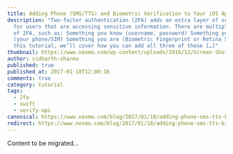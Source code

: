 ```yaml
---
title: Adding Phone (SMS/TTS) and Biometric Verification to Your iOS Application
description: "Two-factor authentication (2FA) adds an extra layer of security
  for users that are accessing sensitive information. There are multiple types
  of 2FA, such as: Something you know (username, password) Something you have
  (your phone/SIM) Something you are (Biometric Fingerprint or Retina Scan) In
  this tutorial, we’ll cover how you can add all three of these […]"
thumbnail: https://www.nexmo.com/wp-content/uploads/2016/12/Screen-Shot-2016-12-03-at-11.50.47-AM.png
author: sidharth-sharma
published: true
published_at: 2017-01-18T12:00:16
comments: true
category: tutorial
tags:
  - 2fa
  - swift
  - verify-api
canonical: https://www.nexmo.com/blog/2017/01/18/adding-phone-sms-tts-biometric-verification-ios-application-dr
redirect: https://www.nexmo.com/blog/2017/01/18/adding-phone-sms-tts-biometric-verification-ios-application-dr
---
```

Content to be migrated...
